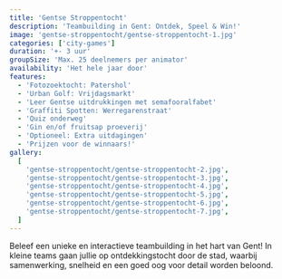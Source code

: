 ```yaml
---
title: 'Gentse Stroppentocht'
description: 'Teambuilding in Gent: Ontdek, Speel & Win!'
image: 'gentse-stroppentocht/gentse-stroppentocht-1.jpg'
categories: ['city-games']
duration: '+- 3 uur'
groupSize: 'Max. 25 deelnemers per animator'
availability: 'Het hele jaar door'
features:
  - 'Fotozoektocht: Patershol'
  - 'Urban Golf: Vrijdagsmarkt'
  - 'Leer Gentse uitdrukkingen met semafooralfabet'
  - 'Graffiti Spotten: Werregarenstraat'
  - 'Quiz onderweg'
  - 'Gin en/of fruitsap proeverij'
  - 'Optioneel: Extra uitdagingen'
  - 'Prijzen voor de winnaars!'
gallery:
  [
    'gentse-stroppentocht/gentse-stroppentocht-2.jpg',
    'gentse-stroppentocht/gentse-stroppentocht-3.jpg',
    'gentse-stroppentocht/gentse-stroppentocht-4.jpg',
    'gentse-stroppentocht/gentse-stroppentocht-5.jpg',
    'gentse-stroppentocht/gentse-stroppentocht-6.jpg',
    'gentse-stroppentocht/gentse-stroppentocht-7.jpg',
  ]
---
```


Beleef een unieke en interactieve teambuilding in het hart van Gent! In kleine teams gaan jullie op ontdekkingstocht door de stad, waarbij samenwerking, snelheid en een goed oog voor detail worden beloond.
